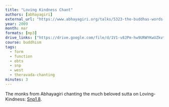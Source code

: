 ```yaml
---
title: "Loving Kindness Chant"
authors: [abhayagiri]
external_url: "https://www.abhayagiri.org/talks/5323-the-buddhas-words-on-loving-kindness"
year: 2009
month: mar
formats: [mp3]
drive_links: ["https://drive.google.com/file/d/1V1-v8JPm-hw9URWYKwUZkvtYWEpNq5qv/view?usp=drivesdk"]
course: buddhism
tags:
  - form
  - function
  - ebts
  - snp
  - west
  - theravada-chanting
minutes: 3
---
```


The monks from Abhayagiri chanting the much beloved sutta on Loving-Kindness: [Snp1.8](/content/canon/snp1.8).
